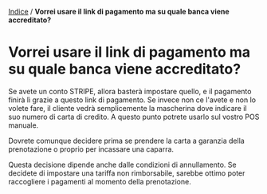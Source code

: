 [Indice](index.html) / **Vorrei usare il link di pagamento ma su quale banca viene accreditato?**

# Vorrei usare il link di pagamento ma su quale banca viene accreditato?

Se avete un conto STRIPE, allora basterà impostare quello, e il pagamento finirà lì grazie a questo link di pagamento. Se invece non ce l'avete e non lo volete fare, il cliente vedrà semplicemente la mascherina dove indicare il suo numero di carta di credito. A questo punto potrete usarlo sul vostro POS manuale. 

Dovrete comunque decidere prima se prendere la carta a garanzia della prenotazione o proprio per incassare una caparra. 

Questa decisione dipende anche dalle condizioni di annullamento. Se decidete di impostare una tariffa non rimborsabile, sarebbe ottimo poter raccogliere i pagamenti al momento della prenotazione. 